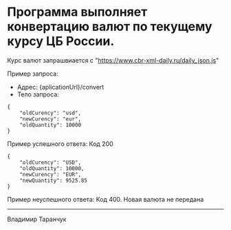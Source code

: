 # Программа выполняет  конвертацию валют по текущему курсу ЦБ России.

Курс валют запрашвиается с  "https://www.cbr-xml-daily.ru/daily_json.js"

Пример запроса:
* Адрес:  {aplicationUrl}/convert
* Тело запроса:
```
{
    "oldCurency": "usd",
    "newCurency": "eur",
    "oldQuantity": 10000
}
```

Пример успешного ответа:
Код 200
```
{
    "oldCurency": "USD",
    "oldQuantity": 10000,
    "newCurency": "EUR",
    "newQuantity": 9525.85
}
```


Пример неуспешного ответа:
Код 400.
Новая валюта не передана

---
Владимир Таранчук
